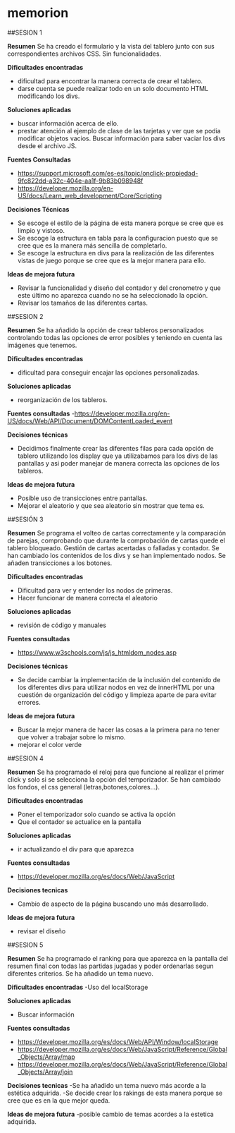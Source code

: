 # memorion

##SESION 1

**Resumen**
Se ha creado el formulario y la vista del tablero junto con sus correspondientes archivos CSS. Sin funcionalidades.

**Dificultades encontradas**
- dificultad para encontrar la manera correcta de crear el tablero.
- darse cuenta se puede realizar todo en un solo documento HTML modificando los divs.

**Soluciones aplicadas**
- buscar información acerca de ello.
- prestar atención al ejemplo de clase de las tarjetas y ver que se podia modificar objetos vacios. Buscar información para saber vaciar los divs desde el archivo JS.

**Fuentes Consultadas**
- https://support.microsoft.com/es-es/topic/onclick-propiedad-9fc822dd-a32c-404e-aa1f-9b83b098948f
- https://developer.mozilla.org/en-US/docs/Learn_web_development/Core/Scripting

**Decisiones Técnicas**
- Se escoge el estilo de la página de esta manera porque se cree que es limpio y vistoso.
- Se escoge la estructura en tabla para la configuracion puesto que se cree que es la manera más sencilla de completarlo.
- Se escoge la estructura en divs para la realización de las diferentes vistas de juego porque se cree que es la mejor manera para ello.

**Ideas de mejora futura**
- Revisar la funcionalidad y diseño del contador y del cronometro y que este último no aparezca cuando no se ha seleccionado la opción.
- Revisar los tamaños de las diferentes cartas.



##SESION 2

**Resumen**
Se ha añadido la opción de crear tableros personalizados controlando todas las opciones de error posibles y teniendo en cuenta las imágenes que tenemos.

**Dificultades encontradas**
- dificultad para conseguir encajar las opciones personalizadas.

**Soluciones aplicadas**
- reorganización de los tableros.

**Fuentes consultadas**
-https://developer.mozilla.org/en-US/docs/Web/API/Document/DOMContentLoaded_event

**Decisiones técnicas**
- Decidimos finalmente crear las diferentes filas para cada opción de tablero utilizando los display que ya utilizabamos para los divs de las pantallas y asi poder manejar de manera correcta las opciones de los tableros.

**Ideas de mejora futura**
- Posible uso de transicciones entre pantallas.
- Mejorar el aleatorio y que sea aleatorio sin mostrar que tema es.



##SESIÓN 3

**Resumen**
Se programa el volteo de cartas correctamente y la comparación de parejas, comprobando que durante la comprobación de cartas quede el tablero bloqueado. Gestión de cartas acertadas o falladas y contador. Se han cambiado los contenidos de los divs y se han implementado nodos. Se añaden transicciones a los botones.

**Dificultades encontradas**
- Dificultad para ver y entender los nodos de primeras.
- Hacer funcionar de manera correcta el aleatorio

**Soluciones aplicadas**
- revisión de código y manuales

**Fuentes consultadas**
- https://www.w3schools.com/js/js_htmldom_nodes.asp

**Decisiones técnicas**
- Se decide cambiar la implementación de la inclusión del contenido de los diferentes divs para utilizar nodos en vez de innerHTML por una cuestión de organización del código y limpieza aparte de para evitar errores.

**Ideas de mejora futura**
- Buscar la mejor manera de hacer las cosas a la primera para no tener que volver a trabajar sobre lo mismo.
- mejorar el color verde



##SESION 4

**Resumen**
Se ha programado el reloj para que funcione al realizar el primer click y solo si se selecciona la opción del temporizador. Se han cambiado los fondos, el css general (letras,botones,colores...). 

**Dificultades encontradas**
- Poner el temporizador solo cuando se activa la opción
- Que el contador se actualice en la pantalla

**Soluciones aplicadas**
- ir actualizando el div para que aparezca

**Fuentes consultadas**
- https://developer.mozilla.org/es/docs/Web/JavaScript

**Decisiones tecnicas**
- Cambio de aspecto de la página buscando uno más desarrollado.

**Ideas de mejora futura**
- revisar el diseño




##SESION 5

**Resumen**
Se ha programado el ranking para que aparezca en la pantalla del resumen final con todas las partidas jugadas y poder ordenarlas segun diferentes criterios. Se ha añadido un tema nuevo.

**Dificultades encontradas**
-Uso del localStorage

**Soluciones aplicadas**
- Buscar información

**Fuentes consultadas**
- https://developer.mozilla.org/es/docs/Web/API/Window/localStorage
- https://developer.mozilla.org/es/docs/Web/JavaScript/Reference/Global_Objects/Array/map
- https://developer.mozilla.org/es/docs/Web/JavaScript/Reference/Global_Objects/Array/join

**Decisiones tecnicas**
-Se ha añadido un tema nuevo más acorde a la estética adquirida.
-Se decide crear los rakings de esta manera porque se cree que es en la que mejor queda.

**Ideas de mejora futura**
-posible cambio de temas acordes a la estetica adquirida.
